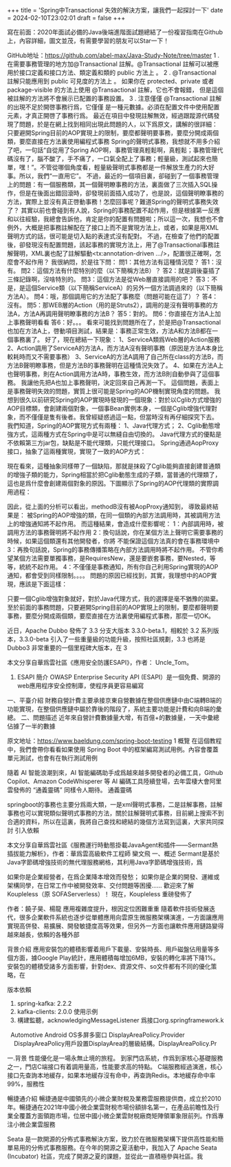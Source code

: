 
+++
title = 'Spring中Transactional 失效的解決方案，讓我們一起探討一下'
date = 2024-02-10T23:02:01
draft = false
+++
<!--more-->寫在前面：2020年面試必備的Java後端進階面試題總結了一份複習指南在Github上，內容詳細，圖文並茂，有需要學習的朋友可以Star一下！
GitHub地址：https://github.com/abel-max/Java-Study-Note/tree/master
1 .在需要事務管理的地方加@Transactional 註解。@Transactional 註解可以被應用於接口定義和接口方法、類定義和類的 public 方法上 。
2 . @Transactional 註解只能應用到 public 可見度的方法上 。 如果你在 protected、private 或者 package-visible 的方法上使用 @Transactional 註解，它也不會報錯， 但是這個被註解的方法將不會展示已配置的事務設置。
3 . 注意僅僅 @Transactional 註解的出現不足於開啓事務行爲，它僅僅 是一種元數據。必須在配置文件中使用配置元素，才真正開啓了事務行爲。
最近在項目中發現註解無效，經過跟蹤源代碼發現了問題，於是在網上找到相同出現此問題的人，以下爲原文，講解的很詳細：
只要避開Spring目前的AOP實現上的限制，要麼都聲明要事務，要麼分開成兩個類，要麼直接在方法裏使用編程式事務
Spring的聲明式事務，我想就不用多介紹了吧，一句話“自從用了Spring AOP啊，事務管理真輕鬆啊，真輕鬆；事務管理代碼沒有了，腦不酸了，手不痛了，一口氣全配上了事務；輕量級，測試起來也簡單，嘿！”。不管從哪個角度看，輕量級聲明式事務都是一件解放生產力的大好事。所以，我們“一直用它”。
不過，最近的一個項目裏，卻碰到了一個事務管理上的問題：有一個服務類，其一個聲明瞭事務的方法，裏面做了三次插入SQL操作，但是在後面出錯回滾時，卻發現前面插入成功了，也是說，這個聲明瞭事務的方法，實際上並沒有真正啓動事務！怎麼回事呢？難道Spring的聲明式事務失效了？
其實以前也會碰到有人說，Spring的事務配置不起作用，但是根據第一反應和以往經驗，我總會告訴他，肯定是你的配置有問題啦；所以這一次，我想也不會例外，大概是把事務註解配在了接口上而不是實現方法上，或者，如果是用XML聲明方式的話，很可能是切入點的表達式沒有配對。
不過，在檢查了他們的配置後，卻發現沒有配置問題，該起事務的實現方法上，用了@Transactional事務註解聲明，XML裏也配了註解驅動<tx:annotation-driven …/>，配置很正確啊，怎麼會不起作用？
我很納悶，於是往下問：
問1：其他方法有這種情況麼？
答1：沒有。
問2：這個方法有什麼特別的麼（以下簡稱方法B）？
答2：就是調後臺插了三條記錄啊，沒啥特別的。
問3：這個方法是從Web層直接調用的吧？
答3：不是，是這個Service類（以下簡稱ServiceA）的另外一個方法調過來的（以下簡稱方法A）。
問4：哦，那個調用它的方法配了事務麼（問題可能在這了）？
答4：沒有。
問5：那WEB層的Action（用的是Struts2），調用的是沒有聲明事務的方法A，方法A再調用聲明瞭事務的方法B？
答5：對的。
問6：你直接在方法A上加上事務聲明看看
答6：好。。。
看來可能找到問題所在了，於是把@Transactional也加在方法A上，啓動項目測試，結果是：事務正常生效，方法A和方法B都在一個事務裏了。
好了，現在總結一下現象：
1、ServiceA類爲Web層的Action服務
2、Action調用了ServiceA的方法A，而方法A沒有聲明事務（原因是方法A本身比較耗時而又不需要事務）
3、ServiceA的方法A調用了自己所在class的方法B，而方法B聲明瞭事務，但是方法B的事務聲明在這種情況失效了。
4、如果在方法A上也聲明事務，則在Action調用方法A時，事務生效，而方法B則自動參與了這個事務。
我讓他先把A也加上事務聲明，決定回來自己再測一下。
這個問題，表面上是事務聲明失效的問題，實質上很可能是Spring的AOP機制實現角度的問題。
我想到很久以前研究Spring的AOP實現時發現的一個現象：對於以Cglib方式增強的AOP目標類，會創建兩個對象，一個事Bean實例本身，一個是Cglib增強代理對象，而不僅僅是隻有後者。我曾經疑惑過這一點，但當時沒有再仔細探究下去。
我們知道，Spring的AOP實現方式有兩種：
1、Java代理方式；
2、Cglib動態增強方式，這兩種方式在Spring中是可以無縫自由切換的。
Java代理方式的優點是不依賴第三方jar包，缺點是不能代理類，只能代理接口。
Spring通過AopProxy接口，抽象了這兩種實現，實現了一致的AOP方式：

現在看來，這種抽象同樣帶了一個缺陷，那就是抹殺了Cglib能夠直接創建普通類的增強子類的能力，Spring相當於把Cglib動態生成的子類，當普通的代理類了，這也是爲什麼會創建兩個對象的原因。下圖顯示了Spring的AOP代理類的實際調用過程：

因此，從上面的分析可以看出，methodB沒有被AopProxy通知到，
導致最終結果是： 被Spring的AOP增強的類，在同一個類的內部方法調用時，其被調用方法上的增強通知將不起作用。
而這種結果，會造成什麼影響呢：
1：內部調用時，被調用方法的事務聲明將不起作用
2：換句話說，你在某個方法上聲明它需要事務的時候，如果這個類還有其他開發者，你將 不能保證這個方法真的會在事務環境中
3：再換句話說，Spring的事務傳播策略在內部方法調用時將不起作用。
不管你希望某個方法需要單獨事務，是RequiresNew，還是要嵌套事務，要Nested，等等，統統不起作用。
4：不僅僅是事務通知，所有你自己利用Spring實現的AOP通知，都會受到同樣限制。。。。
問題的原因已經找到，其實，我理想中的AOP實現，應該是下面這樣：

只要一個Cglib增強對象就好，對於Java代理方式，我的選擇是毫不猶豫的拋棄。
至於前面的事務問題，只要避開Spring目前的AOP實現上的限制，要麼都聲明要事務，要麼分開成兩個類，要麼直接在方法裏使用編程式事務，那麼一切OK。


近日，Apache Dubbo 發佈了 3.3 分支大版本 3.3.0-beta.1，相較於 3.2 系列版本，3.3.0-beta 引入了一些重量級的功能升級，按照社區規劃，3.3 也將是 Dubbo3 非常重要的一個里程碑大版本，在 3




本文分享自華爲雲社區《應用安全防護ESAPI》，作者： Uncle_Tom。
1. ESAPI 簡介
OWASP Enterprise Security API (ESAPI）是一個免費、開源的web應用程序安全控制庫，使程序員更容易編寫




一、平臺介紹
財務自營計費主要承接京東自營數據在整個供應鏈中由C端轉B端的功能實現，在整個供應鏈中屬於靠後的階段了，系統主要功能是計費和向B端的彙總。
二、問題描述
近年來自營計費數據量大增，有百億+的數據量，一天中彙總佔據了一半的數據




原文地址：https://www.baeldung.com/spring-boot-testing
1 概覽
在這個教程中，我們會帶你看看如果使用 Spring Boot 中的框架編寫測試用例。內容會覆蓋單元測試，也會有在執行測試用例




隨着 AI 智能浪潮到來，AI 智能編碼助手成爲越來越多開發者的必備工具，Github Copilot、Amazon CodeWhisperer 等 AI 編碼工具陸續登場，去年雲棲大會阿里雲發佈的 “通義靈碼” 同樣令人期待。
通義靈碼




springboot的事務也主要分爲兩大類，一是xml聲明式事務，二是註解事務，註解事務也可以實現類似聲明式事務的方法，關於註解聲明式事務，目前網上搜索不到合適的資料，所以在這裏，我將自己查找和總結的幾個方法寫到這裏，大家共同探討
引入依賴




本文分享自華爲雲社區《服務運行時動態掛載JavaAgent和插件——Sermant熱插拔能力解析》，作者：華爲雲高級軟件工程師 欒文飛
一、概述
Sermant是基於Java字節碼增強技術的無代理服務網格，其利用Java字節碼增強技術，爲




如果你是企業經營者，在爲企業降本增效而發愁；
如果你是企業的開發、運維或架構同學，在日常工作中被開發效率、交付問題等困擾…… 歡迎來了解 Koupleless（原 SOFAServerless）！
現在，Koupleless 重磅發佈了




作者：饒子昊、楊龍
應用複雜度提升，根因定位困難重重
隨着軟件技術發展迭代，很多企業軟件系統也逐步從單體應用向雲原生微服務架構演進，一方面讓應用實現高併發、易擴展、開發敏捷度高等效果，但另外一方面也讓軟件應用鏈路變得越來越長，依賴的各種外部




背景介紹
應用安裝包的體積影響着用戶下載量、安裝時長、用戶磁盤佔用量等多個方面，據Google Play統計，應用體積每增加6MB，安裝的轉化率將下降1%。
安裝包的體積受諸多方面影響，針對dex、資源文件、so文件都有不同的優化策略，在




版本依賴
1. spring-kafka: 2.2.2
2. kafka-clients: 2.0.0
使用示例
1. 構建監聽，acknowledgingMessageListener 爲接口org.springframework.k




 
Automotive Android OS多屏多窗口
DisplayAreaPolicy.Provider
    DisplayAreaPolicy用戶設置DisplayArea的層級結構。DisplayAreaPolicy.Pr




一.背景
性能優化是一場永無止境的旅程。
到家門店系統，作爲到家核心基礎服務之一，門店C端接口有着調用量高，性能要求高的特點。
C端服務經過演進，核心接口先查詢本地緩存，如果本地緩存沒有命中，再查詢Redis。本地緩存命中率99%，服務性




暢捷通介紹
暢捷通是中國領先的小微企業財稅及業務雲服務提供商，成立於2010年。暢捷通在2021年中國小微企業雲財稅市場份額排名第一，在產品前瞻性及行業全覆蓋方面領跑市場，位居中國小微企業雲財稅廠商矩陣領軍象限前列。作爲專注小微企業雲服務




Seata 是一款開源的分佈式事務解決方案，致力於在微服務架構下提供高性能和簡單易用的分佈式事務服務。在今年的開源之夏活動中，我加入了 Apache Seata (Incubator) 社區，完成了開源之夏的課題，並從此一直積極參與社區。我

